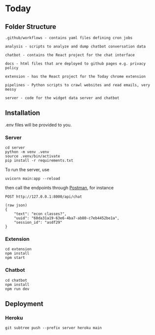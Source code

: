 # Today

## Folder Structure
```
.github/workflows - contains yaml files defining cron jobs

analysis - scripts to analyze and dump chatbot conversation data

chatbot - contains the React project for the chat interface

docs - html files that are deployed to github pages e.g. privacy policy

extension - has the React project for the Today chrome extension

pipelines - Python scripts to crawl websites and read emails, very messy

server - code for the widget data server and chatbot
```

## Installation

.env files will be provided to you.

### Server
```
cd server
python -m venv .venv
source .venv/bin/activate
pip install -r requirements.txt
```

To run the server, use
```
uvicorn main:app --reload
```
then call the endpoints through [Postman](https://www.postman.com/), for instance
```
POST http://127.0.0.1:8000/api/chat

(raw json)
{
    "text": "econ classes?",
    "uuid": "60da31a19-63e6-4ba7-ab80-c7eb4452be1a",
    "session_id": "asdf29"
}
```


### Extension
```
cd extension
npm install
npm start
```

### Chatbot
```
cd chatbot
npm install
npm run dev
```

## Deployment

### Heroku
```
git subtree push --prefix server heroku main
```
